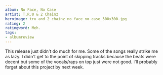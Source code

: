 ```yaml
---
album: No Face, No Case
artist: T.R.U & 2 Chainz
heroimage: tru_and_2_chainz_no_face_no_case_300x300.jpg
rating: 2
ratingword: Meh.
tags:
- albumreview
---
```

This release just didn't do much for me. Some of the songs really strike me as
lazy. I didn't get to the point of skipping tracks because the beats were decent
but some of the vocals/raps on top just were not good. I'll probably forget
about this project by next week.
